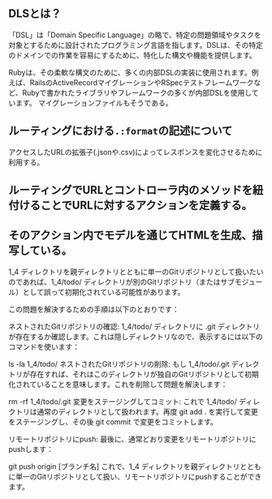 ## DLSとは？

「DSL」は「Domain Specific Language」の略で、特定の問題領域やタスクを対象とするために設計されたプログラミング言語を指します。DSLは、その特定のドメインでの作業を容易にするために、特化した構文や機能を提供します。

Rubyは、その柔軟な構文のために、多くの内部DSLの実装に使用されます。例えば、RailsのActiveRecordマイグレーションやRSpecテストフレームワークなど、Rubyで書かれたライブラリやフレームワークの多くが内部DSLを使用しています。
マイグレーションファイルもそうである。

## ルーティングにおける`.:format`の記述について
アクセスしたURLの拡張子(.jsonや.csv)によってレスポンスを変化させるために利用する。



## ルーティングでURLとコントローラ内のメソッドを紐付けることでURLに対するアクションを定義する。
## そのアクション内でモデルを通じてHTMLを生成、描写している。



1_4 ディレクトリを親ディレクトリとともに単一のGitリポジトリとして扱いたいのであれば、1_4/todo/ ディレクトリが別のGitリポジトリ（またはサブモジュール）として誤って初期化されている可能性があります。

この問題を解決するための手順は以下のとおりです：

ネストされたGitリポジトリの確認:
1_4/todo/ ディレクトリに .git ディレクトリが存在するか確認します。これは隠しディレクトリなので、表示するには以下のコマンドを使います：


ls -la 1_4/todo/
ネストされたGitリポジトリの削除:
もし 1_4/todo/.git ディレクトリが存在すれば、それはこのディレクトリが独自のGitリポジトリとして初期化されていることを意味します。これを削除して問題を解決します：

rm -rf 1_4/todo/.git
変更をステージングしてコミット:
これで 1_4/todo/ ディレクトリは通常のディレクトリとして扱われます。再度 git add . を実行して変更をステージングし、その後 git commit で変更をコミットします。

リモートリポジトリにpush:
最後に、通常どおり変更をリモートリポジトリにpushします：

git push origin [ブランチ名]
これで、1_4 ディレクトリを親ディレクトリとともに単一のGitリポジトリとして扱い、リモートリポジトリにpushすることができます。
